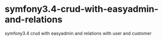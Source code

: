 # symfony3.4-crud-with-easyadmin-and-relations
symfony3.4 crud with easyadmin and relations with user and customer
